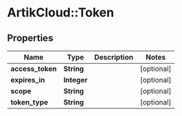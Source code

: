 # ArtikCloud::Token

## Properties
Name | Type | Description | Notes
------------ | ------------- | ------------- | -------------
**access_token** | **String** |  | [optional] 
**expires_in** | **Integer** |  | [optional] 
**scope** | **String** |  | [optional] 
**token_type** | **String** |  | [optional] 


